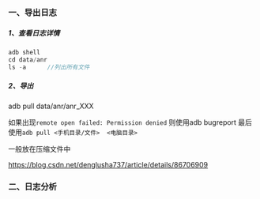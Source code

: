 ### 一、导出日志
##### 1、查看日志详情
```cpp
adb shell
cd data/anr
ls -a      //列出所有文件

```

##### 2、导出
adb pull data/anr/anr_XXX

如果出现`remote open failed: Permission denied`
则使用adb bugreport
最后使用`adb pull <手机目录/文件>  <电脑目录>`

一般放在压缩文件中

https://blog.csdn.net/denglusha737/article/details/86706909

### 二、日志分析